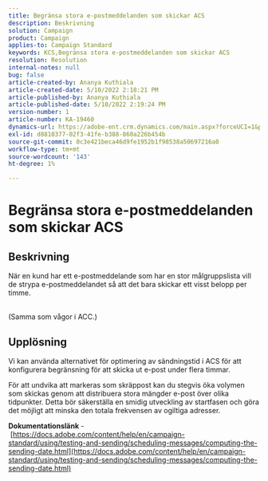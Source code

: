 ```yaml
---
title: Begränsa stora e-postmeddelanden som skickar ACS
description: Beskrivning
solution: Campaign
product: Campaign
applies-to: Campaign Standard
keywords: KCS,Begränsa stora e-postmeddelanden som skickar ACS
resolution: Resolution
internal-notes: null
bug: false
article-created-by: Ananya Kuthiala
article-created-date: 5/10/2022 2:18:21 PM
article-published-by: Ananya Kuthiala
article-published-date: 5/10/2022 2:19:24 PM
version-number: 1
article-number: KA-19460
dynamics-url: https://adobe-ent.crm.dynamics.com/main.aspx?forceUCI=1&pagetype=entityrecord&etn=knowledgearticle&id=c74c6e05-6cd0-ec11-a7b5-0022480a8e40
exl-id: d8810377-02f3-41fe-b388-860a226b454b
source-git-commit: 0c3e421beca46d9fe1952b1f98538a50697216a0
workflow-type: tm+mt
source-wordcount: '143'
ht-degree: 1%

---
```


# Begränsa stora e-postmeddelanden som skickar ACS

## Beskrivning

När en kund har ett e-postmeddelande som har en stor målgruppslista vill de strypa e-postmeddelandet så att det bara skickar ett visst belopp per timme.

<br>(Samma som vågor i ACC.)

## Upplösning


Vi kan använda alternativet för optimering av sändningstid i ACS för att konfigurera begränsning för att skicka ut e-post under flera timmar.

För att undvika att markeras som skräppost kan du stegvis öka volymen som skickas genom att distribuera stora mängder e-post över olika tidpunkter. Detta bör säkerställa en smidig utveckling av startfasen och göra det möjligt att minska den totala frekvensen av ogiltiga adresser.



<b>Dokumentationslänk</b> - [https://docs.adobe.com/content/help/en/campaign-standard/using/testing-and-sending/scheduling-messages/computing-the-sending-date.html](https://docs.adobe.com/content/help/en/campaign-standard/using/testing-and-sending/scheduling-messages/computing-the-sending-date.html)
